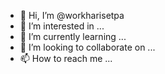 - 👋 Hi, I’m @workharisetpa
- 👀 I’m interested in ...
- 🌱 I’m currently learning ...
- 💞️ I’m looking to collaborate on ...
- 📫 How to reach me ...

<!---
workharisetpa/workharisetpa is a ✨ special ✨ repository because its `README.md` (this file) appears on your GitHub profile.
You can click the Preview link to take a look at your changes.
--->
